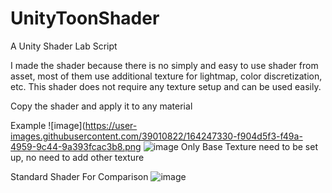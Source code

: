 # UnityToonShader
A Unity Shader Lab Script

I made the shader because there is no simply and easy to use shader from asset, most of them use additional texture for lightmap, color discretization, etc. 
This shader does not require any texture setup and can be used easily.

Copy the shader and apply it to any material

Example
![image](https://user-images.githubusercontent.com/39010822/164247330-f904d5f3-f49a-4959-9c44-9a393fcac3b8.png
![image](https://user-images.githubusercontent.com/39010822/164247612-34859f90-99e0-47e6-b3f6-64dcc1f478d7.png)
Only Base Texture need to be set up, no need to add other texture


Standard Shader For Comparison
![image](https://user-images.githubusercontent.com/39010822/164247513-80cb7cdb-7ee0-433f-8bc6-f4afcc3a5e22.png)
